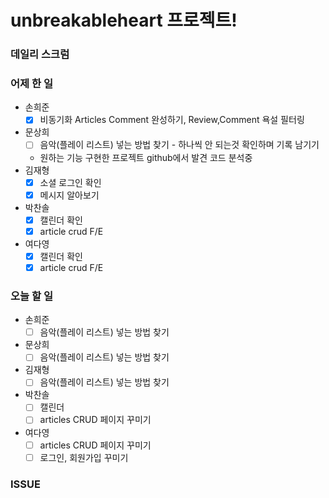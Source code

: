 # unbreakableheart 프로젝트!

###  데일리 스크럼

### 어제 한 일

- 손희준
  - [x]  비동기화 Articles Comment 완성하기, Review,Comment 욕설 필터링
- 문상희
  - [ ]  음악(플레이 리스트) 넣는 방법 찾기 - 하나씩 안 되는것 확인하며 기록 남기기
  - 원하는 기능 구현한 프로젝트 github에서 발견 코드 분석중
- 김재형
  - [x]  소셜 로그인 확인
  - [x]  메시지 알아보기
- 박찬솔
  - [x]  캘린더 확인
  - [x]  article crud F/E
- 여다영
  - [x]  캘린더 확인
  - [x]  article crud F/E

### 오늘 할 일

- 손희준
  - [ ]  음악(플레이 리스트) 넣는 방법 찾기
- 문상희
  - [ ]  음악(플레이 리스트) 넣는 방법 찾기
- 김재형
  - [ ]  음악(플레이 리스트) 넣는 방법 찾기
- 박찬솔
  - [ ]  캘린더
  - [ ]  articles CRUD 페이지 꾸미기
- 여다영
  - [ ]  articles CRUD 페이지 꾸미기
  - [ ]  로그인, 회원가입 꾸미기

### ISSUE


